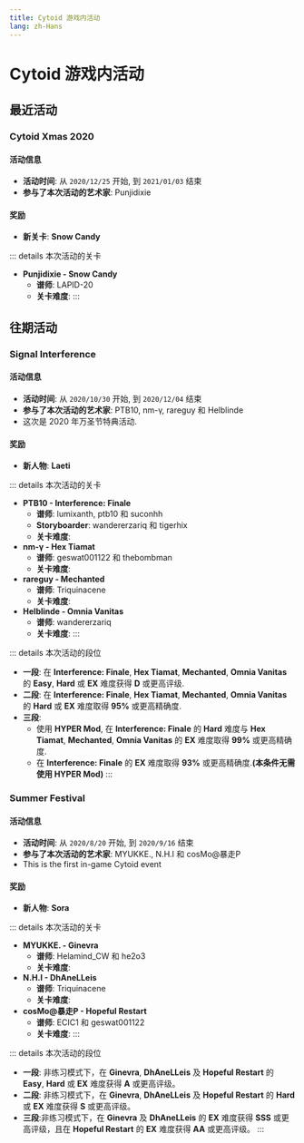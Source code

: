 ```yaml
---
title: Cytoid 游戏内活动
lang: zh-Hans
---
```

# Cytoid 游戏内活动

## 最近活动

### Cytoid Xmas 2020
#### 活动信息
- **活动时间**: 从 `2020/12/25` 开始, 到 `2021/01/03` 结束
- **参与了本次活动的艺术家**: Punjidixie

#### 奖励
- **新关卡**: **Snow Candy**  

::: details 本次活动的关卡
- **Punjidixie - Snow Candy**
  - **谱师**: LAPID-20
  - **关卡难度**: <CtdDiff type="easy" diff="3"/><CtdDiff type="hard" diff="7"/><CtdDiff type="ex" diff="11"/>
:::

## 往期活动

### Signal Interference
#### 活动信息  
- **活动时间**: 从 `2020/10/30` 开始, 到 `2020/12/04` 结束
- **参与了本次活动的艺术家**: PTB10, nm-γ, rareguy 和 Helblinde
- 这次是 2020 年万圣节特典活动.

#### 奖励
- **新人物**: **Laeti**  

::: details 本次活动的关卡
- **PTB10 - Interference: Finale**
  - **谱师**: lumixanth, ptb10 和 suconhh
  - **Storyboarder**: wandererzariq 和 tigerhix
  - **关卡难度**: <CtdDiff type="easy" diff="10"/><CtdDiff type="hard" diff="14"/><CtdDiff type="ex" diff="16"/>
- **nm-γ - Hex Tiamat**
  - **谱师**: geswat001122 和 thebombman
  - **关卡难度**: <CtdDiff type="easy" diff="6"/><CtdDiff type="hard" diff="13"/><CtdDiff type="ex" diff="15"/>
- **rareguy - Mechanted**
  - **谱师**: Triquinacene
  - **关卡难度**: <CtdDiff type="easy" diff="3"/><CtdDiff type="hard" diff="7"/><CtdDiff type="ex" diff="13"/>
- **Helblinde - Omnia Vanitas**
  - **谱师**: wandererzariq
  - **关卡难度**: <CtdDiff type="easy" diff="4"/><CtdDiff type="hard" diff="8"/><CtdDiff type="ex" diff="13"/>
:::

::: details 本次活动的段位
- **一段**: 在 **Interference: Finale**, **Hex Tiamat**, **Mechanted**, **Omnia Vanitas** 的 **Easy**, **Hard** 或 **EX** 难度获得 **D** 或更高评级.
- **二段**: 在 **Interference: Finale**, **Hex Tiamat**, **Mechanted**, **Omnia Vanitas** 的 **Hard** 或 **EX** 难度取得 **95%** 或更高精确度.
- **三段**:
  - 使用 **HYPER Mod**, 在 **Interference: Finale** 的 **Hard** 难度与 **Hex Tiamat**, **Mechanted**, **Omnia Vanitas** 的 **EX** 难度取得 **99%** 或更高精确度.
  - 在 **Interference: Finale** 的 **EX** 难度取得 **93%** 或更高精确度.**(本条件无需使用 HYPER Mod)**
:::

### Summer Festival
#### 活动信息
- **活动时间**: 从 `2020/8/20` 开始, 到 `2020/9/16` 结束
- **参与了本次活动的艺术家**: MYUKKE., N.H.I 和 cosMo@暴走P
- This is the first in-game Cytoid event

#### 奖励
- **新人物**: **Sora**  

::: details 本次活动的关卡
- **MYUKKE. - Ginevra**
  - **谱师**: Helamind_CW 和 he2o3
  - **关卡难度**: <CtdDiff type="easy" diff="4"/><CtdDiff type="hard" diff="8"/><CtdDiff type="ex" diff="12"/>
- **N.H.I - DhAneLLeis**
  - **谱师**: Triquinacene
  - **关卡难度**: <CtdDiff type="easy" diff="4"/><CtdDiff type="hard" diff="10"/><CtdDiff type="ex" diff="15"/>
- **cosMo@暴走P - Hopeful Restart**
  - **谱师**: ECIC1 和 geswat001122
  - **关卡难度**: <CtdDiff type="easy" diff="8"/><CtdDiff type="hard" diff="13"/><CtdDiff type="ex" diff="16"/>
:::

::: details 本次活动的段位
- **一段**: 非练习模式下，在 **Ginevra**, **DhAneLLeis** 及 **Hopeful Restart** 的 **Easy**, **Hard** 或 **EX** 难度获得 **A** 或更高评级。
- **二段**: 非练习模式下，在 **Ginevra**, **DhAneLLeis** 及 **Hopeful Restart** 的 **Hard** 或 **EX** 难度获得 **S** 或更高评级。
- **三段**:非练习模式下，在 **Ginevra** 及 **DhAneLLeis** 的 **EX** 难度获得 **SSS** 或更高评级，且在 **Hopeful Restart** 的 **EX** 难度获得 **AA** 或更高评级。
:::



<!-- Example

### Event name
#### 活动信息
- **活动时间**: 从 `0000/00/00` 开始, 到 `0000/00/00` 结束
- **参与了本次活动的艺术家**: 

#### 奖励
- **新人物**: **Character_Name**  

::: details 本次活动的关卡
- **Artist - Song_Name**
  - **谱师**: 
  - **Storyboarder**: 
  - **关卡难度**: <CtdDiff type="easy" diff=""/><CtdDiff type="hard" diff=""/><CtdDiff type="ex" diff=""/>
:::

::: details 本次活动的段位
- **Tier 1**: 
- **Tier 2**: 
- **Tier 3**: 
:::

-->